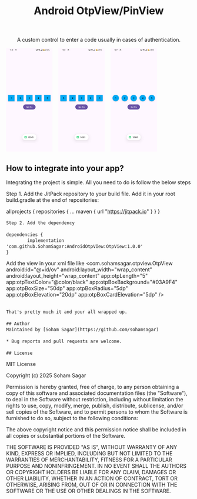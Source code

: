 <h1 align="center">Android OtpView/PinView</h1>
<p align="center">
  <br /><br />
    A custom control to enter a code usually in cases of authentication.
</p>

<img src="https://github.com/SohamSagar/AndroidOtpVIew/blob/master/screenshots/Screenshot_1.png" height="25%" width="25%"/> &nbsp;&nbsp;
<img src="https://github.com/SohamSagar/AndroidOtpVIew/blob/master/screenshots/Screenshot_2.png" height="25%" width="25%"/> &nbsp;&nbsp;
<img src="https://github.com/SohamSagar/AndroidOtpVIew/blob/master/screenshots/Screenshot_3.png" height="25%" width="25%"/> &nbsp;&nbsp;

## How to integrate into your app?
Integrating the project is simple. All you need to do is follow the below steps

Step 1. Add the JitPack repository to your build file. Add it in your root build.gradle at the end of repositories:

allprojects {
  repositories {
    ...
    maven { url "https://jitpack.io" }
  }
}
```
Step 2. Add the dependency

dependencies {
        implementation 'com.github.SohamSagar:AndroidOtpVIew:OtpView:1.0.0'
}
```

Add the view in your xml file like
<com.sohamsagar.otpview.OtpView
        android:id="@+id/ov"
        android:layout_width="wrap_content"
        android:layout_height="wrap_content"
        app:otpLength="5"
        app:otpTextColor="@color/black"
        app:otpBoxBackground="#03A9F4"
        app:otpBoxSize="50dp"
        app:otpBoxRadius="5dp"
        app:otpBoxElevation="20dp"
        app:otpBoxCardElevation="5dp" />
```

That's pretty much it and your all wrapped up.

## Author
Maintained by [Soham Sagar](https://github.com/sohamsagar)

* Bug reports and pull requests are welcome.

## License
```
MIT License

Copyright (c) 2025 Soham Sagar

Permission is hereby granted, free of charge, to any person obtaining a copy
of this software and associated documentation files (the "Software"), to deal
in the Software without restriction, including without limitation the rights
to use, copy, modify, merge, publish, distribute, sublicense, and/or sell
copies of the Software, and to permit persons to whom the Software is
furnished to do so, subject to the following conditions:

The above copyright notice and this permission notice shall be included in all
copies or substantial portions of the Software.

THE SOFTWARE IS PROVIDED "AS IS", WITHOUT WARRANTY OF ANY KIND, EXPRESS OR
IMPLIED, INCLUDING BUT NOT LIMITED TO THE WARRANTIES OF MERCHANTABILITY,
FITNESS FOR A PARTICULAR PURPOSE AND NONINFRINGEMENT. IN NO EVENT SHALL THE
AUTHORS OR COPYRIGHT HOLDERS BE LIABLE FOR ANY CLAIM, DAMAGES OR OTHER
LIABILITY, WHETHER IN AN ACTION OF CONTRACT, TORT OR OTHERWISE, ARISING FROM,
OUT OF OR IN CONNECTION WITH THE SOFTWARE OR THE USE OR OTHER DEALINGS IN THE
SOFTWARE.
```
